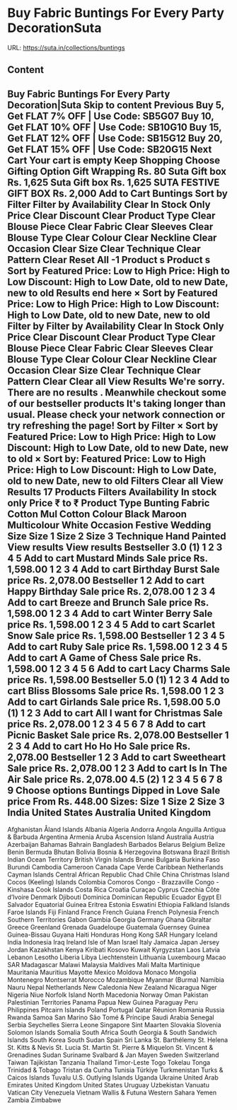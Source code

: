 # Buy Fabric Buntings For Every Party DecorationSuta

URL: https://suta.in/collections/buntings

## Content

Buy Fabric Buntings For Every Party Decoration|Suta
Skip to content
Previous
Buy 5, Get FLAT 7% OFF | Use Code: SB5G07
Buy 10, Get FLAT 10% OFF | Use Code: SB10G10
Buy 15, Get FLAT 12% OFF | Use Code: SB15G12
Buy 20, Get FLAT 15% OFF | Use Code: SB20G15
Next
Cart
Your cart is empty
Keep Shopping
Choose Gifting Option
Gift Wrapping
Rs. 80
Suta Gift box
Rs. 1,625
Suta Gift box
Rs. 1,625
SUTA FESTIVE GIFT BOX
Rs. 2,000
Add to Cart
Buntings
Sort by
Filter
Filter by
Availability
Clear
In Stock Only
Price
Clear
Discount
Clear
Product Type
Clear
Blouse Piece
Clear
Fabric
Clear
Sleeves
Clear
Blouse Type
Clear
Colour
Clear
Neckline
Clear
Occasion
Clear
Size
Clear
Technique
Clear
Pattern
Clear
Reset All
-1
Product
s
Product
s
Sort by
Featured
Price: Low to High
Price: High to Low
Discount: High to Low
Date, old to new
Date, new to old
Results end here
×
Sort by
Featured
Price: Low to High
Price: High to Low
Discount: High to Low
Date, old to new
Date, new to old
Filter by
Filter by
Availability
Clear
In Stock Only
Price
Clear
Discount
Clear
Product Type
Clear
Blouse Piece
Clear
Fabric
Clear
Sleeves
Clear
Blouse Type
Clear
Colour
Clear
Neckline
Clear
Occasion
Clear
Size
Clear
Technique
Clear
Pattern
Clear
Clear all
View Results
We're sorry. There are no results
.
Meanwhile checkout some of our bestseller products
It's taking longer than usual. Please check your network connection or try refreshing the page!
Sort by
Filter
×
Sort by
Featured
Price: Low to High
Price: High to Low
Discount: High to Low
Date, old to new
Date, new to old
×
Sort by:
Featured
Price: Low to High
Price: High to Low
Discount: High to Low
Date, old to new
Date, new to old
Filters
Clear all
View Results
17 Products
Filters
Availability
In stock only
Price
₹
to
₹
Product Type
Bunting
Fabric
Cotton
Mul Cotton
Colour
Black
Maroon
Multicolour
White
Occasion
Festive
Wedding
Size
Size 1
Size 2
Size 3
Technique
Hand Painted
View results
View results
Bestseller
3.0
(1)
1
2
3
4
5
Add to cart
Mustard Minds
Sale price
Rs. 1,598.00
1
2
3
4
Add to cart
Birthday Burst
Sale price
Rs. 2,078.00
Bestseller
1
2
Add to cart
Happy Birthday
Sale price
Rs. 2,078.00
1
2
3
4
Add to cart
Breeze and Brunch
Sale price
Rs. 1,598.00
1
2
3
4
Add to cart
Winter Berry
Sale price
Rs. 1,598.00
1
2
3
4
5
Add to cart
Scarlet Snow
Sale price
Rs. 1,598.00
Bestseller
1
2
3
4
5
Add to cart
Ruby
Sale price
Rs. 1,598.00
1
2
3
4
5
Add to cart
A Game of Chess
Sale price
Rs. 1,598.00
1
2
3
4
5
6
Add to cart
Lacy Charms
Sale price
Rs. 1,598.00
Bestseller
5.0
(1)
1
2
3
4
Add to cart
Bliss Blossoms
Sale price
Rs. 1,598.00
1
2
3
Add to cart
Girlands
Sale price
Rs. 1,598.00
5.0
(1)
1
2
3
Add to cart
All I want for Christmas
Sale price
Rs. 2,078.00
1
2
3
4
5
6
7
8
Add to cart
Picnic Basket
Sale price
Rs. 2,078.00
Bestseller
1
2
3
4
Add to cart
Ho Ho Ho
Sale price
Rs. 2,078.00
Bestseller
1
2
3
Add to cart
Sweetheart
Sale price
Rs. 2,078.00
1
2
3
Add to cart
Is In The Air
Sale price
Rs. 2,078.00
4.5
(2)
1
2
3
4
5
6
7
8
9
Choose options
Buntings Dipped in Love
Sale price
From Rs. 448.00
Sizes:
Size 1
Size 2
Size 3
India
United States
Australia
United Kingdom
---
Afghanistan
Åland Islands
Albania
Algeria
Andorra
Angola
Anguilla
Antigua & Barbuda
Argentina
Armenia
Aruba
Ascension Island
Australia
Austria
Azerbaijan
Bahamas
Bahrain
Bangladesh
Barbados
Belarus
Belgium
Belize
Benin
Bermuda
Bhutan
Bolivia
Bosnia & Herzegovina
Botswana
Brazil
British Indian Ocean Territory
British Virgin Islands
Brunei
Bulgaria
Burkina Faso
Burundi
Cambodia
Cameroon
Canada
Cape Verde
Caribbean Netherlands
Cayman Islands
Central African Republic
Chad
Chile
China
Christmas Island
Cocos (Keeling) Islands
Colombia
Comoros
Congo - Brazzaville
Congo - Kinshasa
Cook Islands
Costa Rica
Croatia
Curaçao
Cyprus
Czechia
Côte d’Ivoire
Denmark
Djibouti
Dominica
Dominican Republic
Ecuador
Egypt
El Salvador
Equatorial Guinea
Eritrea
Estonia
Eswatini
Ethiopia
Falkland Islands
Faroe Islands
Fiji
Finland
France
French Guiana
French Polynesia
French Southern Territories
Gabon
Gambia
Georgia
Germany
Ghana
Gibraltar
Greece
Greenland
Grenada
Guadeloupe
Guatemala
Guernsey
Guinea
Guinea-Bissau
Guyana
Haiti
Honduras
Hong Kong SAR
Hungary
Iceland
India
Indonesia
Iraq
Ireland
Isle of Man
Israel
Italy
Jamaica
Japan
Jersey
Jordan
Kazakhstan
Kenya
Kiribati
Kosovo
Kuwait
Kyrgyzstan
Laos
Latvia
Lebanon
Lesotho
Liberia
Libya
Liechtenstein
Lithuania
Luxembourg
Macao SAR
Madagascar
Malawi
Malaysia
Maldives
Mali
Malta
Martinique
Mauritania
Mauritius
Mayotte
Mexico
Moldova
Monaco
Mongolia
Montenegro
Montserrat
Morocco
Mozambique
Myanmar (Burma)
Namibia
Nauru
Nepal
Netherlands
New Caledonia
New Zealand
Nicaragua
Niger
Nigeria
Niue
Norfolk Island
North Macedonia
Norway
Oman
Pakistan
Palestinian Territories
Panama
Papua New Guinea
Paraguay
Peru
Philippines
Pitcairn Islands
Poland
Portugal
Qatar
Réunion
Romania
Russia
Rwanda
Samoa
San Marino
São Tomé & Príncipe
Saudi Arabia
Senegal
Serbia
Seychelles
Sierra Leone
Singapore
Sint Maarten
Slovakia
Slovenia
Solomon Islands
Somalia
South Africa
South Georgia & South Sandwich Islands
South Korea
South Sudan
Spain
Sri Lanka
St. Barthélemy
St. Helena
St. Kitts & Nevis
St. Lucia
St. Martin
St. Pierre & Miquelon
St. Vincent & Grenadines
Sudan
Suriname
Svalbard & Jan Mayen
Sweden
Switzerland
Taiwan
Tajikistan
Tanzania
Thailand
Timor-Leste
Togo
Tokelau
Tonga
Trinidad & Tobago
Tristan da Cunha
Tunisia
Türkiye
Turkmenistan
Turks & Caicos Islands
Tuvalu
U.S. Outlying Islands
Uganda
Ukraine
United Arab Emirates
United Kingdom
United States
Uruguay
Uzbekistan
Vanuatu
Vatican City
Venezuela
Vietnam
Wallis & Futuna
Western Sahara
Yemen
Zambia
Zimbabwe